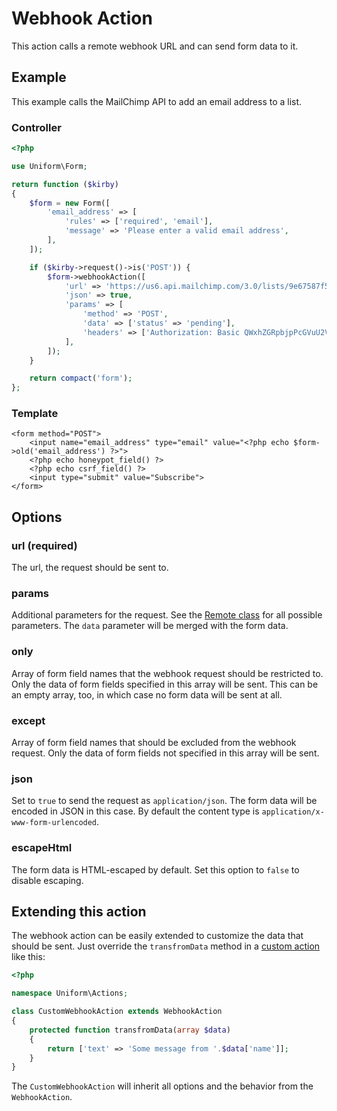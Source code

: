 # Webhook Action

This action calls a remote webhook URL and can send form data to it.

## Example

This example calls the MailChimp API to add an email address to a list.

### Controller

```php
<?php

use Uniform\Form;

return function ($kirby)
{
    $form = new Form([
        'email_address' => [
            'rules' => ['required', 'email'],
            'message' => 'Please enter a valid email address',
        ],
    ]);

    if ($kirby->request()->is('POST')) {
        $form->webhookAction([
            'url' => 'https://us6.api.mailchimp.com/3.0/lists/9e67587f52/members/',
            'json' => true,
            'params' => [
                'method' => 'POST',
                'data' => ['status' => 'pending'],
                'headers' => ['Authorization: Basic QWxhZGRpbjpPcGVuU2VzYW1l'],
            ],
        ]);
    }

    return compact('form');
};
```

### Template

```html+php
<form method="POST">
    <input name="email_address" type="email" value="<?php echo $form->old('email_address') ?>">
    <?php echo honeypot_field() ?>
    <?php echo csrf_field() ?>
    <input type="submit" value="Subscribe">
</form>
```

## Options

### url (required)

The url, the request should be sent to.

### params

Additional parameters for the request. See the [Remote class](https://github.com/getkirby/kirby/blob/master/src/Http/Remote.php) for all possible parameters. The `data` parameter will be merged with the form data.

### only

Array of form field names that the webhook request should be restricted to. Only the data of form fields specified in this array will be sent. This can be an empty array, too, in which case no form data will be sent at all.

### except

Array of form field names that should be excluded from the webhook request. Only the data of form fields not specified in this array will be sent.

### json

Set to `true` to send the request as `application/json`. The form data will be encoded in JSON in this case. By default the content type is `application/x-www-form-urlencoded`.

### escapeHtml

The form data is HTML-escaped by default. Set this option to `false` to disable escaping.

## Extending this action

The webhook action can be easily extended to customize the data that should be sent. Just override the `transfromData` method in a [custom action](actions#custom-actions) like this:

```php
<?php

namespace Uniform\Actions;

class CustomWebhookAction extends WebhookAction
{
    protected function transfromData(array $data)
    {
        return ['text' => 'Some message from '.$data['name']];
    }
}
```

The `CustomWebhookAction` will inherit all options and the behavior from the `WebhookAction`.
